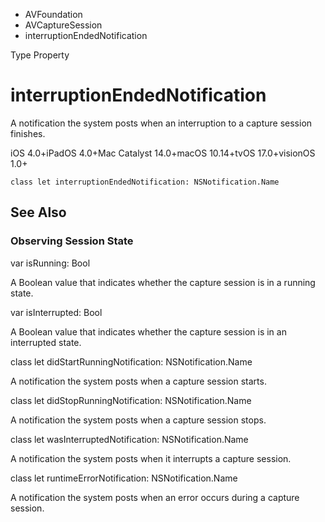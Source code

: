 

- AVFoundation
- AVCaptureSession
-  interruptionEndedNotification 

Type Property

# interruptionEndedNotification

A notification the system posts when an interruption to a capture session finishes.

iOS 4.0+iPadOS 4.0+Mac Catalyst 14.0+macOS 10.14+tvOS 17.0+visionOS 1.0+

``` source
class let interruptionEndedNotification: NSNotification.Name
```

## See Also

### Observing Session State

var isRunning: Bool

A Boolean value that indicates whether the capture session is in a running state.

var isInterrupted: Bool

A Boolean value that indicates whether the capture session is in an interrupted state.

class let didStartRunningNotification: NSNotification.Name

A notification the system posts when a capture session starts.

class let didStopRunningNotification: NSNotification.Name

A notification the system posts when a capture session stops.

class let wasInterruptedNotification: NSNotification.Name

A notification the system posts when it interrupts a capture session.

class let runtimeErrorNotification: NSNotification.Name

A notification the system posts when an error occurs during a capture session.

